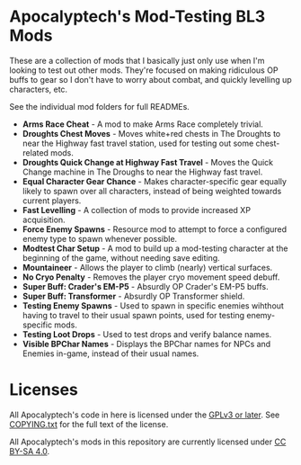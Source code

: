 Apocalyptech's Mod-Testing BL3 Mods
===================================

These are a collection of mods that I basically just only use when I'm looking
to test out other mods.  They're focused on making ridiculous OP buffs to gear
so I don't have to worry about combat, and quickly levelling up characters, etc.

See the individual mod folders for full READMEs.

- **Arms Race Cheat** - A mod to make Arms Race completely trivial.
- **Droughts Chest Moves** - Moves white+red chests in The Droughts to near the
  Highway fast travel station, used for testing out some chest-related mods.
- **Droughts Quick Change at Highway Fast Travel** - Moves the Quick Change machine
  in The Droughs to near the Highway fast travel.
- **Equal Character Gear Chance** - Makes character-specific gear equally likely
  to spawn over all characters, instead of being weighted towards current players.
- **Fast Levelling** - A collection of mods to provide increased XP acquisition.
- **Force Enemy Spawns** - Resource mod to attempt to force a configured enemy
  type to spawn whenever possible.
- **Modtest Char Setup** - A mod to build up a mod-testing character at the
  beginning of the game, without needing save editing.
- **Mountaineer** - Allows the player to climb (nearly) vertical surfaces.
- **No Cryo Penalty** - Removes the player cryo movement speed debuff.
- **Super Buff: Crader's EM-P5** - Absurdly OP Crader's EM-P5 buffs.
- **Super Buff: Transformer** - Absurdly OP Transformer shield.
- **Testing Enemy Spawns** - Used to spawn in specific enemies wihthout having
  to travel to their usual spawn points, used for testing enemy-specific mods.
- **Testing Loot Drops** - Used to test drops and verify balance names.
- **Visible BPChar Names** - Displays the BPChar names for NPCs and Enemies
  in-game, instead of their usual names.

Licenses
========

All Apocalyptech's code in here is licensed under the
[GPLv3 or later](https://www.gnu.org/licenses/quick-guide-gplv3.html).
See [COPYING.txt](../COPYING.txt) for the full text of the license.

All Apocalyptech's mods in this repository are currently licensed under
[CC BY-SA 4.0](https://creativecommons.org/licenses/by-sa/4.0/).

